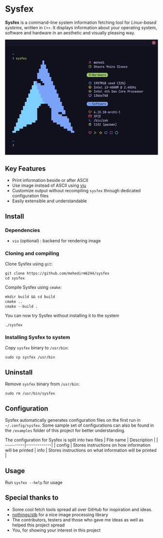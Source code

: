 # Sysfex
**Sysfex** is a command-line system information fetching tool for *Linux-based systems*, written in `C++`. It displays information about your operating system, software and hardware in an aesthetic and visually pleasing way.
<p align="center"><img src="screenshots/arch.png"></p>

## Key Features
- Print information beside or after ASCII
- Use image instead of ASCII using  [viu](https://github.com/atanunq/viu)
- Customize output without recompiling `sysfex` through dedicated configuration files
- Easily extensible and understandable

## Install

### Dependencies

- `viu` (optional) : backend for rendering image


### Cloning and compiling

Clone Sysfex using `git`:
```
git clone https://github.com/mehedirm6244/sysfex
cd sysfex
```

Compile Sysfex using `cmake`:
```
mkdir build && cd build
cmake ..
cmake --build .
```

You can now try Sysfex without installing it to the system
```
./sysfex
```

### Installing Sysfex to system

Copy `sysfex` binary to `/usr/bin`:
```
sudo cp sysfex /usr/bin
```

## Uninstall

Remove `sysfex` binary from `/usr/bin`:
```
sudo rm /usr/bin/sysfex
```

## Configuration

Sysfex automatically generates configuration files on the first run in `~/.config/sysfex`. Some sample set of configurations can also be found in the `/examples` folder of this project for better understanding.


The configuration for Sysfex is split into two files
| File name | Description |
| ----------|-------------|
| config | Stores instructions on how information will be printed
| info | Stores instructions on what information will be printed |

## Usage

Run `sysfex --help` for usage


## Special thanks to

* Some cool fetch tools spread all over GitHub for inspiration and ideas.
* [nothings/stb](https://github.com/nothings/stb) for a nice image processing library
* The contributors, testers and those who gave me ideas as well as helped this project spread
* You, for showing your interest in this project
